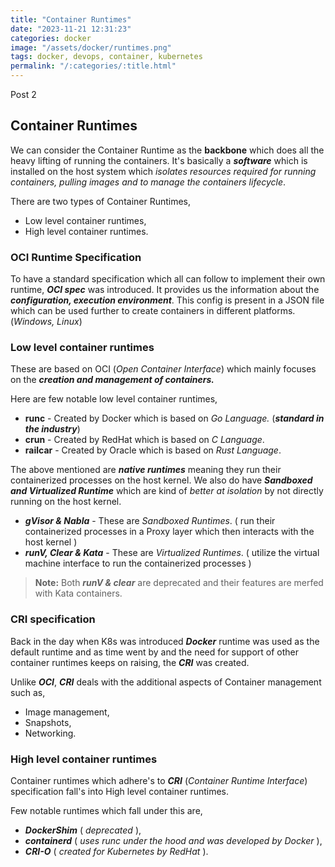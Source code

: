 ```yaml
---
title: "Container Runtimes"
date: "2023-11-21 12:31:23"
categories: docker
image: "/assets/docker/runtimes.png"
tags: docker, devops, container, kubernetes
permalink: "/:categories/:title.html"
---
```

Post 2

## Container Runtimes 

We can consider the Container Runtime as the **backbone** which does all the heavy lifting of running the containers. It's basically a ***software*** which is installed on the host system which *isolates resources required for running containers, pulling images and to manage the containers lifecycle*.

There are two types of Container Runtimes,

* Low level container runtimes,
* High level container runtimes.

### OCI Runtime Specification

To have a standard specification which all can follow to implement their own runtime, ***OCI spec*** was introduced. It provides us the information about the ***configuration, execution environment***. This config is present in a JSON file which can be used further to create containers in different platforms. (*Windows, Linux*)

### Low level container runtimes

These are based on OCI (*Open Container Interface*) which mainly focuses on the ***creation and management of containers.***

Here are few notable low level container runtimes, 

* **runc** - Created by Docker which is based on *Go Language.* (***standard in the industry***)
* **crun** - Created by RedHat which is based on *C Language*.
* **railcar** - Created by Oracle which is based on *Rust Language*.

The above mentioned are ***native runtimes*** meaning they run their containerized processes on the host kernel. We also do have ***Sandboxed and Virtualized Runtime*** which are kind of *better at isolation* by not directly running on the host kernel.

* ***gVisor & Nabla*** - These are *Sandboxed Runtimes*. ( run their containerized processes in a Proxy layer which then interacts with the host kernel )
* ***runV, Clear & Kata*** - These are *Virtualized Runtimes*. ( utilize the virtual machine interface to run the containerized processes )

> **Note:** Both ***runV & clear*** are deprecated and their features are merfed with Kata containers.

### CRI specification

Back in the day when K8s was introduced ***Docker*** runtime was used as the default runtime and as time went by and the need for support of other container runtimes keeps on raising, the ***CRI*** was created.

Unlike ***OCI***, ***CRI*** deals with the additional aspects of Container management such as,

* Image management,
* Snapshots,
* Networking.

### High level container runtimes

Container runtimes which adhere's to ***CRI*** (*Container Runtime Interface*) specification fall's into High level container runtimes. 

Few notable runtimes which fall under this are,

* ***DockerShim*** ( *deprecated* ),
* ***containerd*** ( *uses runc under the hood and was developed by Docker* ), 
* ***CRI-O*** ( *created for Kubernetes by RedHat* ).
